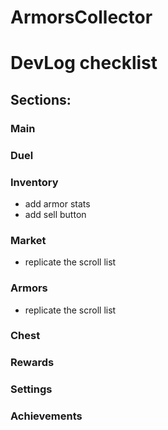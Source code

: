 # ArmorsCollector

# DevLog checklist

## Sections:

### Main

### Duel

### Inventory
 - add armor stats
 - add sell button

### Market
 - replicate the scroll list

### Armors
 - replicate the scroll list

### Chest

### Rewards

### Settings

### Achievements


